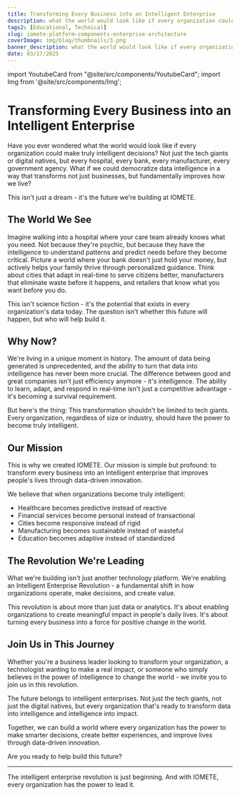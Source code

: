 ```yaml
---
title: Transforming Every Business into an Intelligent Enterprise
description: what the world would look like if every organization could make truly intelligent decisions?
tags2: [Educational, Technical]
slug: iomete-platform-components-enterprise-architecture
coverImage: img/blog/thumbnails/3.png
banner_description: what the world would look like if every organization could make truly intelligent decisions?
date: 03/17/2025
---
```


import YoutubeCard from "@site/src/components/YoutubeCard";
import Img from '@site/src/components/Img';

# Transforming Every Business into an Intelligent Enterprise

Have you ever wondered what the world would look like if every organization could make truly intelligent decisions? Not just the tech giants or digital natives, but every hospital, every bank, every manufacturer, every government agency. What if we could democratize data intelligence in a way that transforms not just businesses, but fundamentally improves how we live?

This isn't just a dream - it's the future we're building at IOMETE.

## The World We See

Imagine walking into a hospital where your care team already knows what you need. Not because they're psychic, but because they have the intelligence to understand patterns and predict needs before they become critical. Picture a world where your bank doesn't just hold your money, but actively helps your family thrive through personalized guidance. Think about cities that adapt in real-time to serve citizens better, manufacturers that eliminate waste before it happens, and retailers that know what you want before you do.

This isn't science fiction - it's the potential that exists in every organization's data today. The question isn't whether this future will happen, but who will help build it.

## Why Now?

We're living in a unique moment in history. The amount of data being generated is unprecedented, and the ability to turn that data into intelligence has never been more crucial. The difference between good and great companies isn't just efficiency anymore - it's intelligence. The ability to learn, adapt, and respond in real-time isn't just a competitive advantage - it's becoming a survival requirement.

But here's the thing: This transformation shouldn't be limited to tech giants. Every organization, regardless of size or industry, should have the power to become truly intelligent.

## Our Mission

This is why we created IOMETE. Our mission is simple but profound: to transform every business into an intelligent enterprise that improves people's lives through data-driven innovation.

We believe that when organizations become truly intelligent:

- Healthcare becomes predictive instead of reactive
- Financial services become personal instead of transactional
- Cities become responsive instead of rigid
- Manufacturing becomes sustainable instead of wasteful
- Education becomes adaptive instead of standardized

## The Revolution We're Leading

What we're building isn't just another technology platform. We're enabling an Intelligent Enterprise Revolution - a fundamental shift in how organizations operate, make decisions, and create value.

This revolution is about more than just data or analytics. It's about enabling organizations to create meaningful impact in people's daily lives. It's about turning every business into a force for positive change in the world.

## Join Us in This Journey

Whether you're a business leader looking to transform your organization, a technologist wanting to make a real impact, or someone who simply believes in the power of intelligence to change the world - we invite you to join us in this revolution.

The future belongs to intelligent enterprises. Not just the tech giants, not just the digital natives, but every organization that's ready to transform data into intelligence and intelligence into impact.

Together, we can build a world where every organization has the power to make smarter decisions, create better experiences, and improve lives through data-driven innovation.

Are you ready to help build this future?

---

The intelligent enterprise revolution is just beginning. And with IOMETE, every organization has the power to lead it.